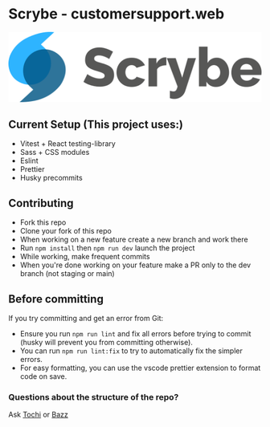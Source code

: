 # Scrybe - customersupport.web

![Scrybe Logo](/scrybe_frontend/src/assets/scrybe_logo_with_text.svg)

## Current Setup (This project uses:)

- Vitest + React testing-library
- Sass + CSS modules
- Eslint
- Prettier
- Husky precommits

## Contributing

- Fork this repo
- Clone your fork of this repo
- When working on a new feature create a new branch and work there
- Run `npm install` then `npm run dev` launch the project
- While working, make frequent commits
- When you're done working on your feature make a PR only to the dev branch (not staging or main)

## Before committing

If you try committing and get an error from Git:

- Ensure you run `npm run lint` and fix all errors before trying to commit (husky will prevent you from committing otherwise).
- You can run `npm run lint:fix` to try to automatically fix the simpler errors.
- For easy formatting, you can use the vscode prettier extension to format code on save.

### Questions about the structure of the repo?

Ask [Tochi](https://github.com/tochibedford)
or
[Bazz](https://github.com/dev-bazz)
